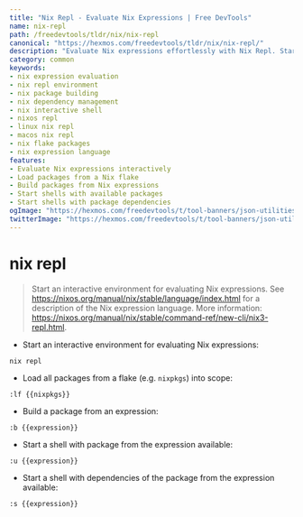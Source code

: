 ```yaml
---
title: "Nix Repl - Evaluate Nix Expressions | Free DevTools"
name: nix-repl
path: /freedevtools/tldr/nix/nix-repl
canonical: "https://hexmos.com/freedevtools/tldr/nix/nix-repl/"
description: "Evaluate Nix expressions effortlessly with Nix Repl. Start interactive Nix environments to build packages and manage dependencies. Free online tool, no registration required."
category: common
keywords:
- nix expression evaluation
- nix repl environment
- nix package building
- nix dependency management
- nix interactive shell
- nixos repl
- linux nix repl
- macos nix repl
- nix flake packages
- nix expression language
features:
- Evaluate Nix expressions interactively
- Load packages from a Nix flake
- Build packages from Nix expressions
- Start shells with available packages
- Start shells with package dependencies
ogImage: "https://hexmos.com/freedevtools/t/tool-banners/json-utilities-banner.png"
twitterImage: "https://hexmos.com/freedevtools/t/tool-banners/json-utilities-banner.png"
---
```


# nix repl

> Start an interactive environment for evaluating Nix expressions.
> See <https://nixos.org/manual/nix/stable/language/index.html> for a description of the Nix expression language.
> More information: <https://nixos.org/manual/nix/stable/command-ref/new-cli/nix3-repl.html>.

- Start an interactive environment for evaluating Nix expressions:

`nix repl`

- Load all packages from a flake (e.g. `nixpkgs`) into scope:

`:lf {{nixpkgs}}`

- Build a package from an expression:

`:b {{expression}}`

- Start a shell with package from the expression available:

`:u {{expression}}`

- Start a shell with dependencies of the package from the expression available:

`:s {{expression}}`
